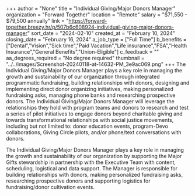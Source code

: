 +++
author = "None"
title = "Individual Giving/Major Donors Manager"
organization = "Forward Together"
location = "Remote"
salary = "$71,550 - $79,500 annually"
link = "https://forward-together.breezy.hr/p/507b6c608924-individual-giving-major-donors-manager"
sort_date = "2024-02-10"
created_at = "February 10, 2024"
closing_date = "February 16, 2024"
a_job_type = ["Full Time"]
b_benefits = ["Dental","Vision","Sick time","Paid Vacation","Life insurance","FSA","Health Insurance","General Benefits","Union-Eligible"]
c_feedback = ""
aa_degrees_required = "No degree required"
thumbnail = "../../images/Screenshot-20240118-at-14632-PM_3e9ac069.png"
+++
The Individual Giving/Major Donors Manager plays a key role in managing the growth and sustainability of our organization through integrated programmatic fundraising, building relationships with donors, designing and implementing direct donor organizing initiatives, making personalized fundraising asks, managing phone banks and researching prospective donors. The Individual Giving/Major Donors Manager will leverage the relationships they hold with program teams and donors to research and test a series of pilot initiatives to engage donors beyond charitable giving and towards transformational relationships with social justice movements, including but not limited to: donor education events, program-Devo collaborations, Giving Circle pilots, and/or phone/text conversations with donors.

The Individual Giving/Major Donors Manager plays a key role in managing the growth and sustainability of our organization by supporting the Major Gifts stewardship in partnership with the Executive Team with content, scheduling, logistical and data support. The Manager is responsible for building relationships with donors, making personalized fundraising asks, researching prospective donors and supporting logistics for fundraising/donor cultivation events.